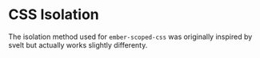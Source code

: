 # CSS Isolation

The isolation method used for `ember-scoped-css` was originally inspired by svelt but actually works slightly differenty.

<!-- TODO add details of how we add our suffix and compare all methods -->
<!-- also make sure that we show examples -->
